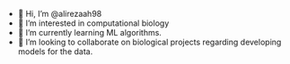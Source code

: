 - 👋 Hi, I’m @alirezaah98
- 👀 I’m interested in computational biology
- 🌱 I’m currently learning ML algorithms.
- 💞️ I’m looking to collaborate on biological projects regarding developing models for the data.


<!---
alirezaah98/alirezaah98 is a ✨ special ✨ repository because its `README.md` (this file) appears on your GitHub profile.
You can click the Preview link to take a look at your changes.
--->
